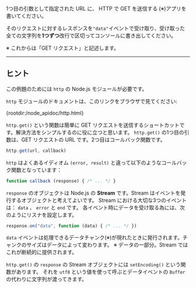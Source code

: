 1つ目の引数として指定された URL に、 HTTP で GET を送信する (※)アプリを書いてください。

そのリクエストに対するレスポンスを`"data"`イベントで受け取り、受け取った全ての文字列を**1つずつ**改行で区切ってコンソールに書き出してください。

※ これからは「GET リクエスト」と記述します。

----------------------------------------------------------------------
## ヒント

この例題のためには `http` の Node.js モジュールが必要です。

`http` モジュールのドキュメントは、このリンクをブラウザで見てください:

  {rootdir:/node_apidoc/http.html}

`http.get()` という関数は簡単に GET リクエストを送信するショートカットです。解決方法をシンプルするのに役に立つと思います。
`http.get()` の1つ目の引数は、GET リクエストの URL です。2つ目はコールバック関数です。

```js
http.get(url, callback)
```

`http` はよくあるイディオム  `(error, result)` と違って以下のようなコールバック関数となっています：

```js
function callback (response) { /* ... */ }
```

`response` のオブジェクトは Node.js の **Stream** です。Stream はイベントを発行するオブジェクトと考えてよいです。
Stream における大切な3つのイベントは： `data` 、 `error` と `end` です。
各イベント時にデータを受け取る為には、次のようにリスナを設定します。

```js
response.on("data", function (data) { /* ... */ })
```

`data` イベントは処理できるデータチャンク(※)が現れたときに発行されます。チャンクのサイズはデータによって変わります。
※ データの一部分。Stream ではこれが断続的に提供されます。

`http.get()` の `response` の Stream オブジェクトには `setEncoding()` という関数があります。
それを `utf8` という値を使って呼ぶとデータイベントの `Buffer` の代わりに文字列が渡ってきます。
